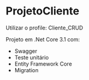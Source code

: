 # ProjetoCliente

Utilizar o profile: Cliente_CRUD

Projeto em .Net Core 3.1 com: 
- Swagger
- Teste unitário
- Entity Framework Core
- Migration
